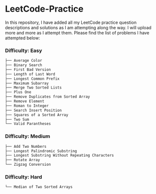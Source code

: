 # LeetCode-Practice
In this repository, I have added all my LeetCode practice question descriptions and solutions as I am attempting along the way. I will upload more and more as I attempt them. Please find the list of problems I have attempted below:

### Difficulty: Easy

```sh
├── Average Color
├── Binary Search
├── First Bad Version
├── Length of Last Word
├── Longest Common Prefix
├── Maximum Subarray
├── Merge Two Sorted Lists
├── Plus One
├── Remove Duplicates from Sorted Array
├── Remove Element
├── Roman to Integer
├── Search Insert Position
├── Squares of a Sorted Array
├── Two Sum
└── Valid Parantheses
```

### Difficulty: Medium

```sh
├── Add Two Numbers
├── Longest Palindromic Substring
├── Longest Substring Without Repeating Characters
├── Rotate Array
└── Zigzag Conversion
```

### Difficulty: Hard

```sh
└── Median of Two Sorted Arrays
```